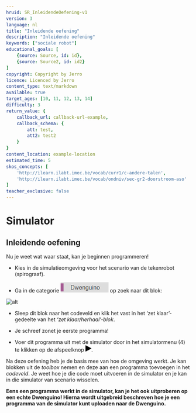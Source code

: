 ```yaml
---
hruid: SR_InleidendeOefening-v1
version: 3
language: nl
title: "Inleidende oefening"
description: "Inleidende oefening"
keywords: ["sociale robot"]
educational_goals: [
    {source: Source, id: id}, 
    {source: Source2, id: id2}
]
copyright: Copyright by Jerro
licence: Licenced by Jerro
content_type: text/markdown
available: true
target_ages: [10, 11, 12, 13, 14]
difficulty: 3
return_value: {
    callback_url: callback-url-example,
    callback_schema: {
        att: test,
        att2: test2
    }
}
content_location: example-location
estimated_time: 5
skos_concepts: [
    'http://ilearn.ilabt.imec.be/vocab/curr1/c-andere-talen', 
    'http://ilearn.ilabt.imec.be/vocab/ondniv/sec-gr2-doorstroom-aso'
]
teacher_exclusive: false
---
```

# Simulator
## Inleidende oefening
Nu je weet wat waar staat, kan je beginnen programmeren!

* Kies in de simulatieomgeving voor het scenario van de tekenrobot (spirograaf).

* Ga in de categorie ![alt](embed/Afb2.png "Afb. Dwenguino") op zoek naar dit blok:  


![alt](embed/Afb9.jpg "Afb. lcd")


* Sleep dit blok naar het codeveld en klik het vast in het ‘zet klaar’-gedeelte van het *‘zet klaar/herhaal’-blok*.

* Je schreef zonet je eerste programma!

* Voer dit programma uit met de simulator door in het simulatormenu (4) te klikken op de afspeelknop ![alt](embed/Afb7.png "Afb. Play").

Na deze oefening heb je de basis mee van hoe de omgeving werkt. Je kan blokken uit de *toolbox* nemen en deze aan een programma toevoegen in het *codeveld*. Je weet hoe je die code moet uitvoeren in de simulator en je kan in die simulator van scenario wisselen.

**Eens een programma werkt in de simulator, kan je het ook uitproberen op een echte Dwenguino! Hierna wordt uitgebreid beschreven hoe je een programma van de simulator kunt uploaden naar de Dwenguino.**